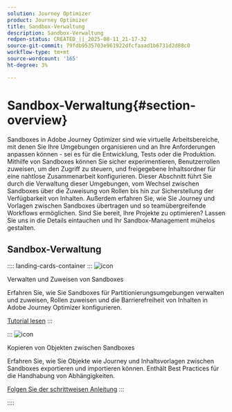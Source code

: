 ```yaml
---
solution: Journey Optimizer
product: Journey Optimizer
title: Sandbox-Verwaltung
description: Sandbox-Verwaltung
redpen-status: CREATED_||_2025-08-11_21-17-32
source-git-commit: 79fdb9535703e961922dfcfaaad1b6731d2d88c0
workflow-type: tm+mt
source-wordcount: '165'
ht-degree: 3%

---
```



# Sandbox-Verwaltung{#section-overview}

Sandboxes in Adobe Journey Optimizer sind wie virtuelle Arbeitsbereiche, mit denen Sie Ihre Umgebungen organisieren und an Ihre Anforderungen anpassen können - sei es für die Entwicklung, Tests oder die Produktion. Mithilfe von Sandboxes können Sie sicher experimentieren, Benutzerrollen zuweisen, um den Zugriff zu steuern, und freigegebene Inhaltsordner für eine nahtlose Zusammenarbeit konfigurieren. Dieser Abschnitt führt Sie durch die Verwaltung dieser Umgebungen, vom Wechsel zwischen Sandboxes über die Zuweisung von Rollen bis hin zur Sicherstellung der Verfügbarkeit von Inhalten. Außerdem erfahren Sie, wie Sie Journey und Vorlagen zwischen Sandboxes übertragen und so teamübergreifende Workflows ermöglichen. Sind Sie bereit, Ihre Projekte zu optimieren? Lassen Sie uns in die Details eintauchen und Ihr Sandbox-Management mühelos gestalten.

## Sandbox-Verwaltung

:::: landing-cards-container
:::
![icon](https://cdn.experienceleague.adobe.com/icons/circle-play.svg)

Verwalten und Zuweisen von Sandboxes

Erfahren Sie, wie Sie Sandboxes für Partitionierungsumgebungen verwalten und zuweisen, Rollen zuweisen und die Barrierefreiheit von Inhalten in Adobe Journey Optimizer konfigurieren.

[Tutorial lesen](../using/administration/sandboxes.md)
:::

:::
![icon](https://cdn.experienceleague.adobe.com/icons/list-check.svg)

Kopieren von Objekten zwischen Sandboxes

Erfahren Sie, wie Sie Objekte wie Journey und Inhaltsvorlagen zwischen Sandboxes exportieren und importieren können. Enthält Best Practices für die Handhabung von Abhängigkeiten.

[Folgen Sie der schrittweisen Anleitung](../using/configuration/copy-objects-to-sandbox.md)
:::

::::
